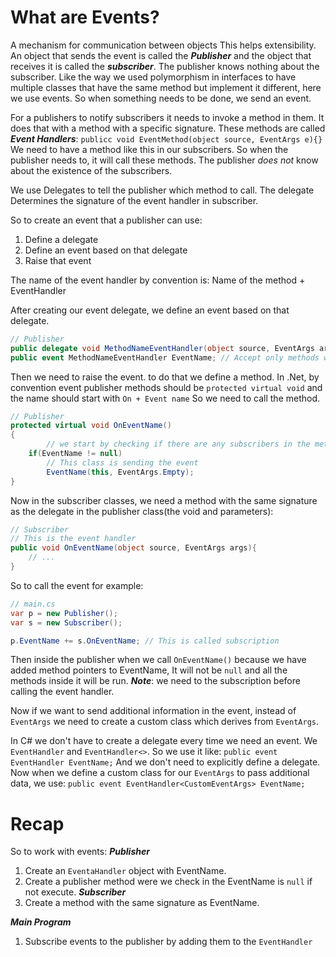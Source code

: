 # What are Events?

A mechanism for communication between objects
This helps extensibility.
An object that sends the event is called the ***Publisher*** and the object that receives it is called the ***subscriber***. The publisher knows nothing about the subscriber.
Like the way we used polymorphism in interfaces to have multiple classes that have the same method but implement it different, here we use events. So when something needs to be done, we send an event.

For a publishers to notify subscribers it needs to invoke a method in them. It does that with a method with a specific signature. These methods are called ***Event Handlers***:
`publicc void EventMethod(object source, EventArgs e){}`
We need to have a method like this in our subscribers. So when the publisher needs to, it will call these methods.
The publisher *does not* know about the existence of the subscribers.

We use Delegates to tell the publisher which method to call.
The delegate Determines the signature of the event handler in subscriber.

So to create an event that a publisher can use:

1.  Define a delegate
2.  Define an event based on that delegate
3.  Raise that event

The name of the event handler by convention is: Name of the method + EventHandler

After creating our event delegate, we define an event based on that delegate.

```C#
// Publisher
public delegate void MethodNameEventHandler(object source, EventArgs args);
public event MethodNameEventHandler EventName; // Accept only methods with an object and an arg paramter
```

Then we need to raise the event. to do that we define a method.
In .Net, by convention event publisher methods should be `protected virtual void` and the name should start with `On + Event name`
So we need to call the method.

```c#
// Publisher
protected virtual void OnEventName()
{
        // we start by checking if there are any subscribers in the method
    if(EventName != null)
        // This class is sending the event
        EventName(this, EventArgs.Empty);
}
```

Now in the subscriber classes, we need a method with the same signature as the delegate in the publisher class(the void and parameters):

```c#
// Subscriber
// This is the event handler
public void OnEventName(object source, EventArgs args){
    // ...
}
```

So to call the event for example:

```c#
// main.cs
var p = new Publisher();
var s = new Subscriber();

p.EventName += s.OnEventName; // This is called subscription
```

Then inside the publisher when we call `OnEventName()` because we have added method pointers to EventName, It will not be `null` and all the methods inside it will be run.
***Note***: we need to the subscription before calling the event handler.

Now if we want to send additional information in the event, instead of `EventArgs` we need to create a custom class which derives from `EventArgs`.

In C# we don't have to create a delegate every time we need an event.
We `EventHandler` and `EventHandler<>`.
So we use it like:
`public event EventHandler EventName;`
And we don't need to explicitly define a delegate.
Now when we define a custom class for our `EventArgs` to pass additional data, we use:
`public event EventHandler<CustomEventArgs> EventName;`

# Recap

So to work with events:
***Publisher***

1.  Create an `EventaHandler` object with EventName.
2.  Create a publisher method were we check in the EventName is `null` if not execute.
    ***Subscriber***
3.  Create a method with the same signature as EventName.

***Main Program***

1.  Subscribe events to the publisher by adding them to the `EventHandler`
